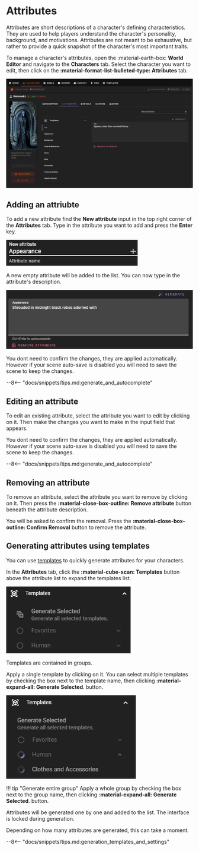 # Attributes

Attributes are short descriptions of a character's defining characteristics. They are used to help players understand the character's personality, background, and motivations. Attributes are not meant to be exhaustive, but rather to provide a quick snapshot of the character's most important traits.

To manage a character's attributes, open the :material-earth-box: **World Editor** and navigate to the **Characters** tab. Select the character you want to edit, then click on the **:material-format-list-bulleted-type:  Attributes** tab.

![World editor characters attributes 1](/img/0.26.0/world-editor-characters-attributes-1.png)

## Adding an attriubte

To add a new attribute find the **New attribute** input in the top right corner of the **Attributes** tab. Type in 
the attribute you want to add and press the **Enter** key.

![World editor characters new attribute](/img/0.26.0/world-editor-characters-new-attribute.png)

A new empty attribute will be added to the list. You can now type in the attribute's description.

![World editor characters new attribute](/img/0.26.0/world-editor-characters-new-attribute-2.png)

You dont need to confirm the changes, they are applied automatically. However if your scene auto-save is disabled you will need to save the scene to keep the changes.

--8<-- "docs/snippets/tips.md:generate_and_autocomplete"

## Editing an attribute

To edit an existing attribute, select the attribute you want to edit by clicking on it. Then make the changes you want to make in the input field that appears.

You dont need to confirm the changes, they are applied automatically. However if your scene auto-save is disabled you will need to save the scene to keep the changes.

--8<-- "docs/snippets/tips.md:generate_and_autocomplete"

## Removing an attribute

To remove an attribute, select the attribute you want to remove by clicking on it. Then press the **:material-close-box-outline: Remove attribute** button beneath the attribute description.

You will be asked to confirm the removal. Press the **:material-close-box-outline: Confirm Removal** button to remove the attribute.

## Generating attributes using templates

You can use [templates](/user-guide/world-editor/templates/attribute) to quickly generate attributes for your characters. 

In the **Attributes** tab, click the **:material-cube-scan: Templates** button above the attribute list to expand the templates list. 

![World editor characters attributes templates](/img/0.26.0/world-editor-characters-attribute-from-template-2.png)

Templates are contained in groups.

Apply a single template by clicking on it. You can select multiple templates by checking the box next to the template name, then clicking **:material-expand-all: Generate Selected**. button.

![World editor characters attributes templates](/img/0.26.0/world-editor-characters-attribute-from-template-3.png)

!!! tip "Generate entire group"
    Apply a whole group by checking the box next to the group name, then clicking **:material-expand-all: Generate Selected**. button.


Attributes will be generated one by one and added to the list. The interface is locked during generation.

Depending on how many attributes are generated, this can take a moment.

--8<-- "docs/snippets/tips.md:generation_templates_and_settings"
